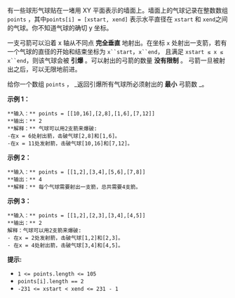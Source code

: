 有一些球形气球贴在一堵用 XY 平面表示的墙面上。墙面上的气球记录在整数数组 `points` ，其中`points[i] = [xstart,
xend]` 表示水平直径在 `xstart` 和 `xend`之间的气球。你不知道气球的确切 y 坐标。

一支弓箭可以沿着 x 轴从不同点 **完全垂直** 地射出。在坐标 `x` 处射出一支箭，若有一个气球的直径的开始和结束坐标为
`x``start`，`x``end`， 且满足  `xstart ≤ x ≤ x``end`，则该气球会被 **引爆**  。可以射出的弓箭的数量
**没有限制** 。 弓箭一旦被射出之后，可以无限地前进。

给你一个数组 `points` ， _返回引爆所有气球所必须射出的 **最小** 弓箭数 _。



**示例 1：**

    
    
    **输入：** points = [[10,16],[2,8],[1,6],[7,12]]
    **输出：** 2
    **解释：** 气球可以用2支箭来爆破:
    -在x = 6处射出箭，击破气球[2,8]和[1,6]。
    -在x = 11处发射箭，击破气球[10,16]和[7,12]。

**示例 2：**

    
    
    **输入：** points = [[1,2],[3,4],[5,6],[7,8]]
    **输出：** 4
    **解释：** 每个气球需要射出一支箭，总共需要4支箭。

**示例 3：**

    
    
    **输入：** points = [[1,2],[2,3],[3,4],[4,5]]
    **输出：** 2
    解释：气球可以用2支箭来爆破:
    - 在x = 2处发射箭，击破气球[1,2]和[2,3]。
    - 在x = 4处射出箭，击破气球[3,4]和[4,5]。



**提示:**

  * `1 <= points.length <= 105`
  * `points[i].length == 2`
  * `-231 <= xstart < xend <= 231 - 1`

